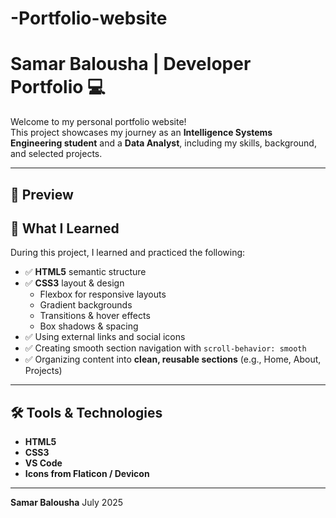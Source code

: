 # -Portfolio-website

# Samar Balousha | Developer Portfolio 💻

Welcome to my personal portfolio website!  
This project showcases my journey as an **Intelligence Systems Engineering student** and a **Data Analyst**, including my skills, background, and selected projects.

---

## 📸 Preview




## 🚀 What I Learned

During this project, I learned and practiced the following:

- ✅ **HTML5** semantic structure
- ✅ **CSS3** layout & design
  - Flexbox for responsive layouts
  - Gradient backgrounds
  - Transitions & hover effects
  - Box shadows & spacing
- ✅ Using external links and social icons
- ✅ Creating smooth section navigation with `scroll-behavior: smooth`
- ✅ Organizing content into **clean, reusable sections** (e.g., Home, About, Projects)

---


## 🛠️ Tools & Technologies

- **HTML5**
- **CSS3**
- **VS Code**
- **Icons from Flaticon / Devicon**


---

**Samar Balousha**  July 2025

